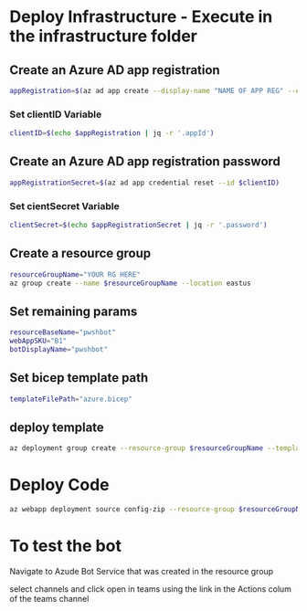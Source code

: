 # Deploy Infrastructure - Execute in the infrastructure folder

## Create an Azure AD app registration

```bash
appRegistration=$(az ad app create --display-name "NAME OF APP REG" --end-date "2099-12-31T23:59:59Z")
```

### Set clientID Variable

```bash
clientID=$(echo $appRegistration | jq -r '.appId')
```

## Create an Azure AD app registration password

```bash
appRegistrationSecret=$(az ad app credential reset --id $clientID)
```

### Set cientSecret Variable

```bash
clientSecret=$(echo $appRegistrationSecret | jq -r '.password')
```

## Create a resource group

```bash
resourceGroupName="YOUR RG HERE"
az group create --name $resourceGroupName --location eastus
````

## Set remaining params

```bash
resourceBaseName="pwshbot"
webAppSKU="B1"
botDisplayName="pwshbot"
```

## Set bicep template path

```bash
templateFilePath="azure.bicep"
```

## deploy template

```bash
az deployment group create --resource-group $resourceGroupName --template-file $templateFilePath --parameters resourceBaseName=$resourceBaseName botAadAppClientId=$clientID botAadAppClientSecret=$clientSecret webAppSKU=$webAppSKU botDisplayName=$botDisplayName
```

# Deploy Code

```bash
az webapp deployment source config-zip --resource-group $resourceGroupName --name $resourceBaseName --src app.zip
```

# To test the bot

Navigate to Azude Bot Service that was created in the resource group

select channels and click open in teams using the link in the Actions colum of the teams channel
